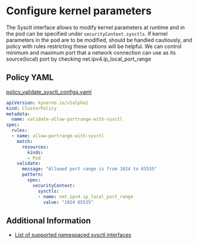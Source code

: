 # Configure kernel parameters

The Sysctl interface allows to modify kernel parameters at runtime and in the pod can be specified under `securityContext.sysctls`. If kernel parameters in the pod are to be modified, should be handled cautiously, and policy with rules restricting these options will be helpful. We can control minimum and maximum port that a network connection can use as its source(local) port by checking net.ipv4.ip_local_port_range

## Policy YAML

[policy_validate_sysctl_configs.yaml](more/policy_validate_sysctl_configs.yaml)

````yaml
apiVersion: kyverno.io/v1alpha1
kind: ClusterPolicy
metadata:
  name: validate-allow-portrange-with-sysctl
spec:
  rules:
  - name: allow-portrange-with-sysctl
    match:
      resources:
        kinds:
        - Pod
    validate:
      message: "Allowed port range is from 1024 to 65535"
      pattern:
        spec:
          securityContext:
            sysctls: 
            - name: net.ipv4.ip_local_port_range
              value: "1024 65535"
````


## Additional Information

* [List of supported namespaced sysctl interfaces](https://kubernetes.io/docs/tasks/administer-cluster/sysctl-cluster/) 
